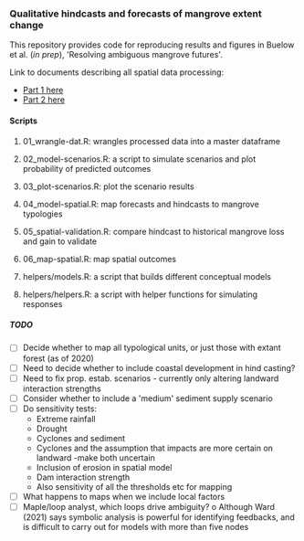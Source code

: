 ### Qualitative hindcasts and forecasts of mangrove extent change

This repository provides code for reproducing results and figures in Buelow et al. (*in prep*), 'Resolving ambiguous mangrove futures'.

Link to documents describing all spatial data processing:

-   [Part 1 here](https://mangrove-climate-risk-mapping.netlify.app/)
-   [Part 2 here](https://mangrove-climate-risk-mapping-2.netlify.app/)

#### Scripts

1.  01_wrangle-dat.R: wrangles processed data into a master dataframe

2.  02_model-scenarios.R: a script to simulate scenarios and plot probability of predicted outcomes

3.  03_plot-scenarios.R: plot the scenario results

4.  04_model-spatial.R: map forecasts and hindcasts to mangrove typologies

5.  05_spatial-validation.R: compare hindcast to historical mangrove loss and gain to validate

6.  06_map-spatial.R: map spatial outcomes

7.  helpers/models.R: a script that builds different conceptual models

8.  helpers/helpers.R: a script with helper functions for simulating responses

##### TODO

-   [ ] Decide whether to map all typological units, or just those with extant forest (as of 2020)
-   [ ] Need to decide whether to include coastal development in hind casting?
-   [ ] Need to fix prop. estab. scenarios - currently only altering landward interaction strengths
-   [ ] Consider whether to include a 'medium' sediment supply scenario
-   [ ] Do sensitivity tests:
    -   Extreme rainfall
    -   Drought
    -   Cyclones and sediment
    -   Cyclones and the assumption that impacts are more certain on landward -make both uncertain
    -   Inclusion of erosion in spatial model
    -   Dam interaction strength
    -   Also sensitivity of all the thresholds etc for mapping
-   [ ] What happens to maps when we include local factors
-   [ ] Maple/loop analyst, which loops drive ambiguity? o Although Ward (2021) says symbolic analysis is powerful for identifying feedbacks, and is difficult to carry out for models with more than five nodes

